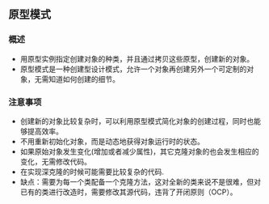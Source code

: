 ## 原型模式

### 概述
- 用原型实例指定创建对象的种类，并且通过拷贝这些原型，创建新的对象。
- 原型模式是一种创建型设计模式，允许一个对象再创建另外一个可定制的对象，无需知道如何创建的细节。

### 注意事项
- 创建新的对象比较复杂时，可以利用原型模式简化对象的创建过程，同时也能够提高效率。
- 不用重新初始化对象，而是动态地获得对象运行时的状态。
- 如果原始对象发生变化(增加或者减少属性)，其它克隆对象的也会发生相应的变化，无需修改代码。
- 在实现深克隆的时候可能需要比较复杂的代码.
- 缺点：需要为每一个类配备一个克隆方法，这对全新的类来说不是很难，但对已有的类进行改造时，需要修改其源代码，违背了开闭原则（OCP）。